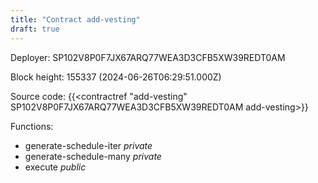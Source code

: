 ```yaml
---
title: "Contract add-vesting"
draft: true
---
```

Deployer: SP102V8P0F7JX67ARQ77WEA3D3CFB5XW39REDT0AM


 



Block height: 155337 (2024-06-26T06:29:51.000Z)

Source code: {{<contractref "add-vesting" SP102V8P0F7JX67ARQ77WEA3D3CFB5XW39REDT0AM add-vesting>}}

Functions:

* generate-schedule-iter _private_
* generate-schedule-many _private_
* execute _public_
